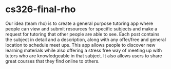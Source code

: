 # cs326-final-rho
Our idea (team rho) is to create a general purpose tutoring app where people can view and submit resources for specific subjects and make a request for tutoring that other people are able to see. Each post contains the subject in detail and a description, along with any offer/free and general location to schedule meet ups. This app allows people to discover new learning materials while also offering a stress free way of meeting up with tutors who are knowledgeable in that subject. It also allows users to share great courses that they find online to others.
